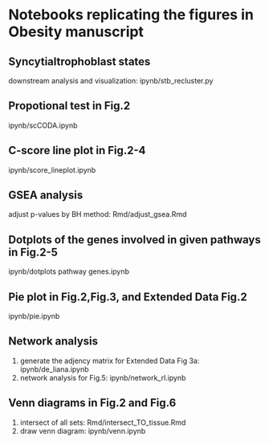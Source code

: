 # Notebooks replicating the figures in Obesity manuscript

## Syncytialtrophoblast states

downstream analysis and visualization: ipynb/stb_recluster.py

## Propotional test in Fig.2

ipynb/scCODA.ipynb

## C-score line plot in Fig.2-4

ipynb/score_lineplot.ipynb

## GSEA analysis

adjust p-values by BH method: Rmd/adjust_gsea.Rmd

## Dotplots of the genes involved in given pathways in Fig.2-5

ipynb/dotplots pathway genes.ipynb

## Pie plot in Fig.2,Fig.3, and Extended Data Fig.2

ipynb/pie.ipynb

## Network analysis

1. generate the adjency matrix for Extended Data Fig 3a: ipynb/de_liana.ipynb
2. network analysis for Fig.5: ipynb/network_rl.ipynb

## Venn diagrams in Fig.2 and Fig.6

1. intersect of all sets: Rmd/intersect_TO_tissue.Rmd
2. draw venn diagram: ipynb/venn.ipynb